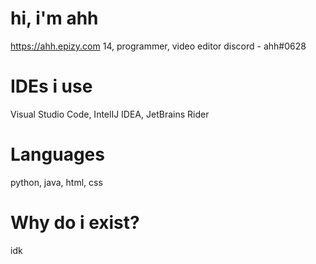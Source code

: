 # hi, i'm ahh
https://ahh.epizy.com
14, programmer, video editor
discord - ahh#0628
# IDEs i use 
Visual Studio Code, IntelIJ IDEA, JetBrains Rider
# Languages
python, java, html, css
# Why do i exist?
idk


<!---
ahh0628/ahh0628 is a ✨ special ✨ repository because its `README.md` (this file) appears on your GitHub profile.
You can click the Preview link to take a look at your changes.
--->
